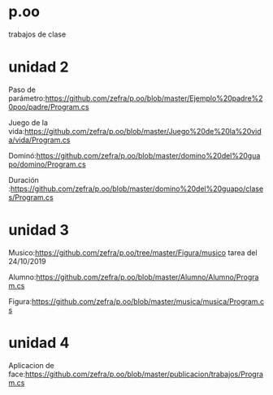 # p.oo
trabajos de clase
# unidad 2 #

Paso de parámetro:https://github.com/zefra/p.oo/blob/master/Ejemplo%20padre%20poo/padre/Program.cs

Juego de la vida:https://github.com/zefra/p.oo/blob/master/Juego%20de%20la%20vida/vida/Program.cs

Dominó:https://github.com/zefra/p.oo/blob/master/domino%20del%20guapo/domino/Program.cs

Duración :https://github.com/zefra/p.oo/blob/master/domino%20del%20guapo/clases/Program.cs

# unidad 3 #

Musico:https://github.com/zefra/p.oo/tree/master/Figura/musico  tarea del 24/10/2019

Alumno:https://github.com/zefra/p.oo/blob/master/Alumno/Alumno/Program.cs

Figura:https://github.com/zefra/p.oo/blob/master/musica/musica/Program.cs

# unidad 4 #

Aplicacion de face:https://github.com/zefra/p.oo/blob/master/publicacion/trabajos/Program.cs
